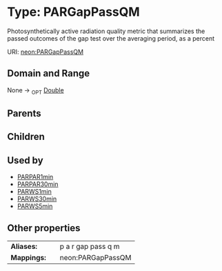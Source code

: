 
# Type: PARGapPassQM


Photosynthetically active radiation quality metric that summarizes the passed outcomes of the gap test over the averaging period, as a percent

URI: [neon:PARGapPassQM](https://data.neonscience.org/PARGapPassQM)


## Domain and Range

None ->  <sub>OPT</sub> [Double](types/Double.md)

## Parents


## Children


## Used by

 * [PARPAR1min](PARPAR1min.md)
 * [PARPAR30min](PARPAR30min.md)
 * [PARWS1min](PARWS1min.md)
 * [PARWS30min](PARWS30min.md)
 * [PARWS5min](PARWS5min.md)

## Other properties

|  |  |  |
| --- | --- | --- |
| **Aliases:** | | p a r gap pass q m |
| **Mappings:** | | neon:PARGapPassQM |

